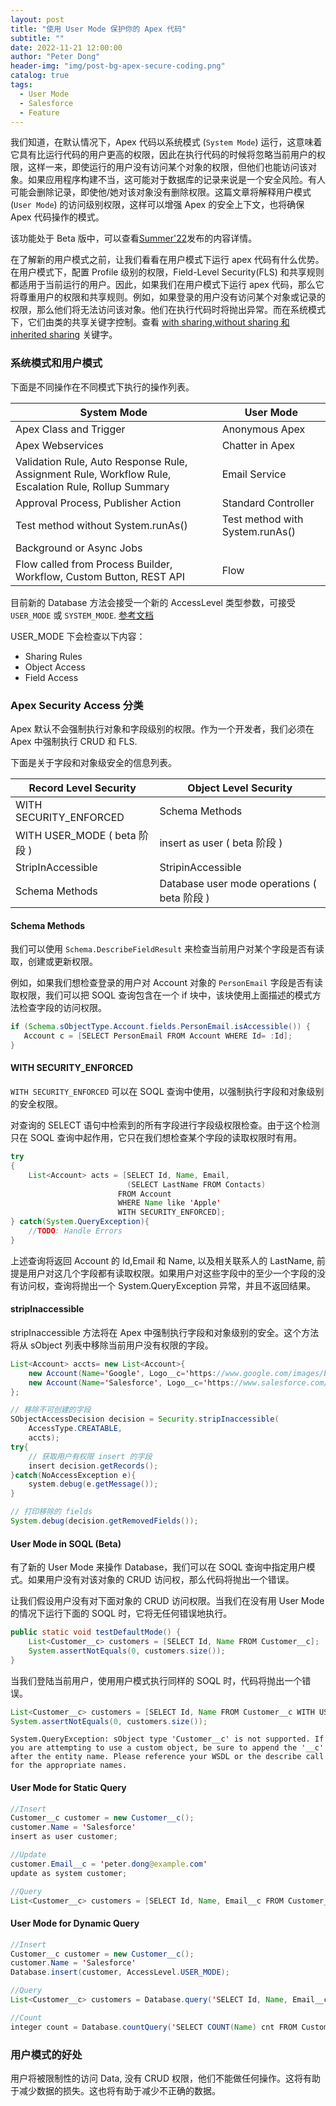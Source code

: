 ```yaml
---
layout: post
title: "使用 User Mode 保护你的 Apex 代码"
subtitle: ""
date: 2022-11-21 12:00:00
author: "Peter Dong"
header-img: "img/post-bg-apex-secure-coding.png"
catalog: true
tags:
  - User Mode
  - Salesforce
  - Feature
---
```


我们知道，在默认情况下，Apex 代码以系统模式 (`System Mode`) 运行，这意味着它具有比运行代码的用户更高的权限，因此在执行代码的时候将忽略当前用户的权限，这样一来，即使运行的用户没有访问某个对象的权限，但他们也能访问该对象。如果应用程序构建不当，这可能对于数据库的记录来说是一个安全风险。有人可能会删除记录，即使他/她对该对象没有删除权限。这篇文章将解释用户模式 (`User Mode`) 的访问级别权限，这样可以增强 Apex 的安全上下文，也将确保 Apex 代码操作的模式。

该功能处于 Beta 版中，可以查看[Summer'22](https://help.salesforce.com/s/articleView?id=release-notes.rn_apex_UserMode_Database_Operations_Beta.htm&type=5&release=238)发布的内容详情。

在了解新的用户模式之前，让我们看看在用户模式下运行 apex 代码有什么优势。在用户模式下，配置 Profile 级别的权限，Field-Level Security(FLS) 和共享规则都适用于当前运行的用户。因此，如果我们在用户模式下运行 apex 代码，那么它将尊重用户的权限和共享规则。例如，如果登录的用户没有访问某个对象或记录的权限，那么他们将无法访问该对象。他们在执行代码时将抛出异常。而在系统模式下，它们由类的共享关键字控制。查看 [with sharing,without sharing 和 inherited sharing](https://developer.salesforce.com/docs/atlas.en-us.apexcode.meta/apexcode/apex_classes_keywords_sharing.htm) 关键字。

### 系统模式和用户模式

下面是不同操作在不同模式下执行的操作列表。

| **System Mode**                                                                                      | **User Mode**                   |
|------------------------------------------------------------------------------------------------------|---------------------------------|
| Apex Class and Trigger                                                                               | Anonymous Apex                  |
| Apex Webservices                                                                                     | Chatter in Apex                 |
| Validation Rule, Auto Response Rule, Assignment Rule, Workflow Rule, Escalation Rule, Rollup Summary | Email Service                   |
| Approval Process, Publisher Action                                                                   | Standard Controller             |
| Test method without System.runAs()                                                                   | Test method with System.runAs() |
| Background or Async Jobs                                                                             |                                 |
| Flow called from Process Builder, Workflow, Custom Button, REST API                                  | Flow                            |


目前新的 Database 方法会接受一个新的 AccessLevel 类型参数，可接受 `USER_MODE` 或 `SYSTEM_MODE`. [参考文档](https://developer.salesforce.com/docs/atlas.en-us.apexref.meta/apexref/apex_methods_system_database.htm#apex_System_Database_insert_5)

USER_MODE 下会检查以下内容：

  - Sharing Rules
  - Object Access
  - Field Access

### Apex Security Access 分类

Apex 默认不会强制执行对象和字段级别的权限。作为一个开发者，我们必须在 Apex 中强制执行 CRUD 和 FLS.


下面是关于字段和对象级安全的信息列表。

| **Record Level Security**            | **Object Level Security**                           |
|--------------------------------------|-----------------------------------------------------|
| WITH SECURITY_ENFORCED               | Schema Methods                                      |
| WITH USER_MODE ( beta 阶段 )           | insert as user ( beta 阶段 )                          |
| StripInAccessible                    | StripinAccessible                                   |
| Schema Methods                       | Database user mode operations ( beta 阶段 ) |

#### Schema Methods

我们可以使用 `Schema.DescribeFieldResult` 来检查当前用户对某个字段是否有读取，创建或更新权限。

例如，如果我们想检查登录的用户对 Account 对象的 `PersonEmail` 字段是否有读取权限，我们可以把 SOQL 查询包含在一个 if 块中，该块使用上面描述的模式方法检查字段的访问权限。

```java
if (Schema.sObjectType.Account.fields.PersonEmail.isAccessible()) {
   Account c = [SELECT PersonEmail FROM Account WHERE Id= :Id];
}
```

#### WITH SECURITY_ENFORCED

`WITH SECURITY_ENFORCED` 可以在 SOQL 查询中使用，以强制执行字段和对象级别的安全权限。

对查询的 SELECT 语句中检索到的所有字段进行字段级权限检查。由于这个检测只在 SOQL 查询中起作用，它只在我们想检查某个字段的读取权限时有用。

```java
try
{
    List<Account> acts = [SELECT Id, Name, Email, 
                          (SELECT LastName FROM Contacts)
                        FROM Account 
                        WHERE Name like 'Apple' 
                        WITH SECURITY_ENFORCED];
} catch(System.QueryException){
    //TODO: Handle Errors
}
```

上述查询将返回 Account 的 Id,Email 和 Name, 以及相关联系人的 LastName, 前提是用户对这几个字段都有读取权限。如果用户对这些字段中的至少一个字段的没有访问权，查询将抛出一个 System.QueryException 异常，并且不返回结果。

#### stripInaccessible

stripInaccessible 方法将在 Apex 中强制执行字段和对象级别的安全。这个方法将从 sObject 列表中移除当前用户没有权限的字段。

```java
List<Account> accts= new List<Account>{
    new Account(Name='Google', Logo__c='https://www.google.com/images/branding/googlelogo'),
    new Account(Name='Salesforce', Logo__c='https://www.salesforce.com/images/branding/salesforcelogo'),
};

// 移除不可创建的字段
SObjectAccessDecision decision = Security.stripInaccessible(
    AccessType.CREATABLE,
    accts);
try{
    // 获取用户有权限 insert 的字段
    insert decision.getRecords();
}catch(NoAccessException e){
    system.debug(e.getMessage());
}

// 打印移除的 fields
System.debug(decision.getRemovedFields());
```

#### User Mode in SOQL (Beta)

有了新的 User Mode 来操作 Database，我们可以在 SOQL 查询中指定用户模式。如果用户没有对该对象的 CRUD 访问权，那么代码将抛出一个错误。

让我们假设用户没有对下面对象的 CRUD 访问权限。当我们在没有用 User Mode 的情况下运行下面的 SOQL 时，它将无任何错误地执行。

```java
public static void testDefaultMode() {
    List<Customer__c> customers = [SELECT Id, Name FROM Customer__c];
    System.assertNotEquals(0, customers.size());
}
```

当我们登陆当前用户，使用用户模式执行同样的 SOQL 时，代码将抛出一个错误。

```java
List<Customer__c> customers = [SELECT Id, Name FROM Customer__c WITH USER_MODE];
System.assertNotEquals(0, customers.size());
```

```log
System.QueryException: sObject type 'Customer__c' is not supported. If you are attempting to use a custom object, be sure to append the '__c' after the entity name. Please reference your WSDL or the describe call for the appropriate names.
```

#### User Mode for Static Query

```java
//Insert
Customer__c customer = new Customer__c();
customer.Name = 'Salesforce'
insert as user customer;

//Update
customer.Email__c = 'peter.dong@example.com'
update as system customer;

//Query
List<Customer__c> customers = [SELECT Id, Name, Email__c FROM Customer__c WITH USER_MODE];
```
#### User Mode for Dynamic Query

```java
//Insert 
Customer__c customer = new Customer__c();
customer.Name = 'Salesforce'
Database.insert(customer, AccessLevel.USER_MODE);

//Query
List<Customer__c> customers = Database.query('SELECT Id, Name, Email__c FROM Customer__c', AccessLevel.USER_MODE);

//Count
integer count = Database.countQuery('SELECT COUNT(Name) cnt FROM Customer__c', AccessLevel.USER_MODE);
```

### 用户模式的好处

用户将被限制性的访问 Data, 没有 CRUD 权限，他们不能做任何操作。这将有助于减少数据的损失。这也将有助于减少不正确的数据。













